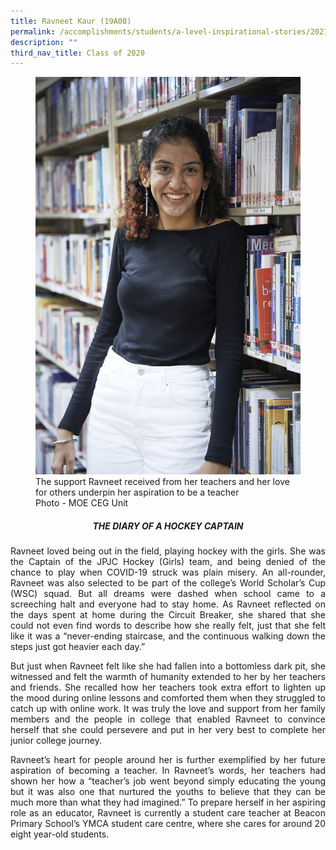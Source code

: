 ```yaml
---
title: Ravneet Kaur (19A08)
permalink: /accomplishments/students/a-level-inspirational-stories/2021/ravneet/
description: ""
third_nav_title: Class of 2020
---
```

<figure>
<img src="/images/Ravneet%20Kaurr.jpg">
<figcaption>The support Ravneet received from her teachers and her love for others underpin her aspiration to be a teacher
<br>
Photo - MOE CEG Unit</figcaption>
</figure>

<div align=justify>
<center><h5>THE DIARY OF A HOCKEY CAPTAIN</h5></center>

<p>
Ravneet loved being out in the field, playing hockey with the girls. She was the Captain of the JPJC Hockey (Girls) team, and being denied of the chance to play when COVID-19 struck was plain misery. An all-rounder, Ravneet was also selected to be part of the college’s World Scholar’s Cup (WSC) squad. But all dreams were dashed when school came to a screeching halt and everyone had to stay home. As Ravneet reflected on the days spent at home during the Circuit Breaker, she shared that she could not even find words to describe how she really felt, just that she felt like it was a “never-ending staircase, and the continuous walking down the steps just got heavier each day.”</p>

<p>
But just when Ravneet felt like she had fallen into a bottomless dark pit, she witnessed and felt the warmth of humanity extended to her by her teachers and friends. She recalled how her teachers took extra effort to lighten up the mood during online lessons and comforted them when they struggled to catch up with online work. It was truly the love and support from her family members and the people in college that enabled Ravneet to convince herself that she could persevere and put in her very best to complete her junior college journey.</p>

<p>
Ravneet’s heart for people around her is further exemplified by her future aspiration of becoming a teacher. In Ravneet’s words, her teachers had shown her how a “teacher’s job went beyond simply educating the young but it was also one that nurtured the youths to believe that they can be much more than what they had imagined.” To prepare herself in her aspiring role as an educator, Ravneet is currently a student care teacher at Beacon Primary School’s YMCA student care centre, where she cares for around 20 eight year-old students.</p>